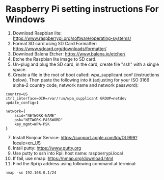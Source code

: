 # Raspberry Pi setting instructions For Windows

1. Download Raspbian lite: https://www.raspberrypi.org/software/operating-systems/  
2. Format SD card using SD Card Formatter: https://www.sdcard.org/downloads/formatter/  
3. Download Balena Etcher: https://www.balena.io/etcher/
4. Etche the Raspbian lite image to SD card.
5. Un-plug and plug the SD card, in the card, create file "ssh" with a single space.
6. Create a file in the root of boot called: wpa_supplicant.conf (instructions below). Then paste the following into it (adjusting for your ISO 3166 alpha-2 country code, network name and network password):  
<pre><code>country=US
ctrl_interface=DIR=/var/run/wpa_supplicant GROUP=netdev
update_config=1

network={
    ssid="NETWORK-NAME"
    psk="NETWORK-PASSWORD"
    key_mgmt=WPA-PSK
}
</code></pre>  
7. Install Bonjour Service: https://support.apple.com/kb/DL999?locale=en_US  
8. Intall putty: https://www.putty.org
9. Use putty to ssh into Rpi: host name: raspberrypi.local
10. If fail, use nmap: https://nmap.org/download.html
11. Find the Rpi ip address using following command at terminal:

<pre><code>nmap -sn 192.168.0.1/24</code></pre>  
